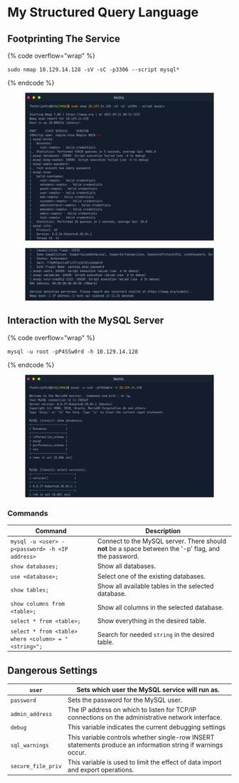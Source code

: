 # My Structured Query Language



## Footprinting The Service

{% code overflow="wrap" %}
```
sudo nmap 10.129.14.128 -sV -sC -p3306 --script mysql*
```
{% endcode %}

<figure><img src="../.gitbook/assets/image (2) (1).png" alt=""><figcaption></figcaption></figure>

<figure><img src="../.gitbook/assets/image (1) (1) (1).png" alt=""><figcaption></figcaption></figure>

## **Interaction with the MySQL Server**

{% code overflow="wrap" %}
```
mysql -u root -pP4SSw0rd -h 10.129.14.128
```
{% endcode %}

<figure><img src="../.gitbook/assets/image (2) (1) (1).png" alt=""><figcaption></figcaption></figure>

### Commands

| Command                                              | Description                                                                                           |
| ---------------------------------------------------- | ----------------------------------------------------------------------------------------------------- |
| `mysql -u <user> -p<password> -h <IP address>`       | Connect to the MySQL server. There should **not** be a space between the '-p' flag, and the password. |
| `show databases;`                                    | Show all databases.                                                                                   |
| `use <database>;`                                    | Select one of the existing databases.                                                                 |
| `show tables;`                                       | Show all available tables in the selected database.                                                   |
| `show columns from <table>;`                         | Show all columns in the selected database.                                                            |
| `select * from <table>;`                             | Show everything in the desired table.                                                                 |
| `select * from <table> where <column> = "<string>";` | Search for needed `string` in the desired table.                                                      |

## Dangerous Settings

| `user`             | Sets which user the MySQL service will run as.                                                               |
| ------------------ | ------------------------------------------------------------------------------------------------------------ |
| `password`         | Sets the password for the MySQL user.                                                                        |
| `admin_address`    | The IP address on which to listen for TCP/IP connections on the administrative network interface.            |
| `debug`            | This variable indicates the current debugging settings                                                       |
| `sql_warnings`     | This variable controls whether single-row INSERT statements produce an information string if warnings occur. |
| `secure_file_priv` | This variable is used to limit the effect of data import and export operations.                              |
